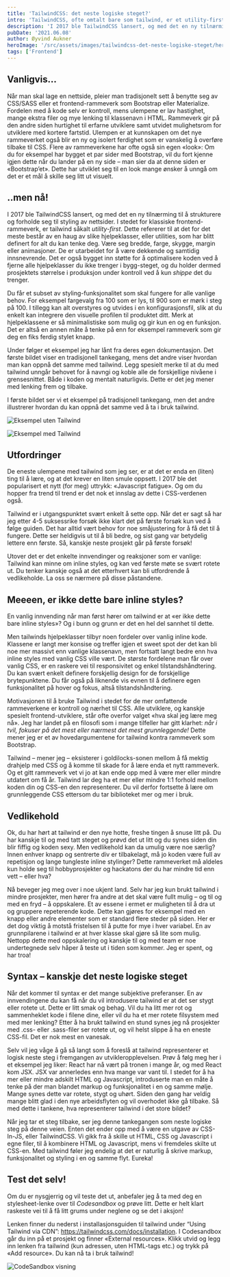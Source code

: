 ```yaml
---
title: 'TailwindCSS: det neste logiske steget?'
intro: 'TailwindCSS, ofte omtalt bare som tailwind, er et utility-first CSS-bibliotek for å hurtig bygge brukergrensesnitt med høy grad av egenkontroll.'
description: 'I 2017 ble TailwindCSS lansert, og med det en ny tilnærming til å strukturere og forholde seg til styling av nettsider. I stedet for klassiske frontend-rammeverk, er tailwind såkalt utility-first'
pubDate: '2021.06.08'
author: Øyvind Aukner
heroImage: '/src/assets/images/tailwindcss-det-neste-logiske-steget/hero.webp'
tags: ['Frontend']
---
```


## Vanligvis...

Når man skal lage en nettside, pleier man tradisjonelt sett å benytte seg av CSS/SASS eller et frontend-rammeverk som Bootstrap eller Materialize. Fordelen med å kode selv er kontroll, mens ulempene er lav hastighet, mange ekstra filer og mye lenking til klassenavn i HTML. Rammeverk gir på den andre siden hurtighet til erfarne utviklere samt utvidet mulighetsrom for utviklere med kortere fartstid. Ulempen er at kunnskapen om det nye rammeverket også blir en ny og isolert ferdighet som er vanskelig å overføre tilbake til CSS. Flere av rammeverkene har ofte også sin egen «look»: Om du for eksempel har bygget et par sider med Bootstrap, vil du fort kjenne igjen dette når du lander på en ny side – man sier da at denne siden er «Bootstrap’et». Dette har utviklet seg til en look mange ønsker å unngå om det er et mål å skille seg litt ut visuelt.

## ..men nå!

I 2017 ble TailwindCSS lansert, og med det en ny tilnærming til å strukturere og forholde seg til styling av nettsider. I stedet for klassiske frontend-rammeverk, er tailwind såkalt *utility-first*. Dette refererer til at det for det meste består av en haug av slike hjelpeklasser, eller utilities, som har blitt definert for alt du kan tenke deg. Være seg bredde, farge, skygge, margin eller animasjoner. De er utarbeidet for å være dekkende og samtidig innsnevrende. Det er også bygget inn støtte for å optimalisere koden ved å fjerne alle hjelpeklasser du ikke trenger i bygg-steget, og du holder dermed prosjektets størrelse i produksjon under kontroll ved å kun *shippe* det du trenger.

Du får et subset av styling-funksjonalitet som skal fungere for alle vanlige behov. For eksempel fargevalg fra 100 som er lys, til 900 som er mørk i steg på 100. I tillegg kan alt overstyres og utvides i en konfigurasjonsfil, slik at du enkelt kan integrere den visuelle profilen til produktet ditt. Merk at hjelpeklassene er så minimalistiske som mulig og gir kun en og en funksjon. Det er altså en annen måte å tenke på enn for eksempel rammeverk som gir deg en fiks ferdig stylet knapp.

Under følger et eksempel jeg har lånt fra deres egen dokumentasjon. Det første bildet viser en tradisjonell tankegang, mens det andre viser hvordan man kan oppnå det samme med tailwind. Legg spesielt merke til at du med tailwind unngår behovet for å navngi og koble alle de forskjellige nivåene i grensesnittet. Både i koden og mentalt naturligvis. Dette er det jeg mener med lenking frem og tilbake.

I første bildet ser vi et eksempel på tradisjonell tankegang, men det andre illustrerer hvordan du kan oppnå det samme ved å ta i bruk tailwind.

![Eksempel uten Tailwind](/src/assets/images/tailwindcss-det-neste-logiske-steget/eksempel1.webp)

![Eksempel med Tailwind](/src/assets/images/tailwindcss-det-neste-logiske-steget/eksempel2.webp)

## Utfordringer

De eneste ulempene med tailwind som jeg ser, er at det er enda en (liten) ting til å lære, og at det krever en liten smule oppsett. I 2017 ble det popularisert et nytt (for meg) uttrykk: «Javascript fatigue». Og om du hopper fra trend til trend er det nok et innslag av dette i CSS-verdenen også.

Tailwind er i utgangspunktet svært enkelt å sette opp. Når det er sagt så har jeg etter 4-5 suksessrike forsøk ikke klart det på første forsøk kun ved å følge guiden. Det har alltid vært behov for noe småjustering for å få det til å fungere. Dette ser heldigvis ut til å bli bedre, og sist gang var betydelig lettere enn første. Så, kanskje neste prosjekt går på første forsøk!

Utover det er det enkelte innvendinger og reaksjoner som er vanlige: Tailwind kan minne om inline styles, og kan ved første møte se svært rotete ut. Du tenker kanskje også at det etterhvert kan bli utfordrende å vedlikeholde. La oss se nærmere på disse påstandene.

## Meeeen, er ikke dette bare inline styles?

En vanlig innvending når man først hører om tailwind er at «er ikke dette bare inline styles»? Og i bunn og grunn er det en hel del sannhet til dette.

Men tailwinds hjelpeklasser tilbyr noen fordeler over vanlig inline kode. Klassene er langt mer konsise og treffer igjen et sweet spot der det kan bli noe mer massivt enn vanlige klassenavn, men fortsatt langt bedre enn hva inline styles med vanlig CSS ville vært. De største fordelene man får over vanlig CSS, er en raskere vei til responsivitet og enkel tilstandshåndtering. Du kan svært enkelt definere forskjellig design for de forskjellige brytepunktene. Du får også på liknende vis evnen til å definere egen funksjonalitet på hover og fokus, altså tilstandshåndtering.

Motivasjonen til å bruke Tailwind i stedet for de mer omfattende rammeverkene er kontroll og nærhet til CSS. Alle utviklere, og kanskje spesielt frontend-utviklere, står ofte overfor valget «hva skal jeg lære meg nå». Jeg har landet på en filosofi som i mange tilfeller har gitt klarhet: *når i tvil, fokuser på det mest eller nærmest det mest grunnleggende!* Dette mener jeg er et av hovedargumentene for tailwind kontra rammeverk som Bootstrap.

Tailwind – mener jeg – eksisterer i goldilocks-sonen mellom å få mektig drahjelp med CSS og å komme til skade for å lære enda et nytt rammeverk. Og et gitt rammeverk vet vi jo at kan ende opp med å være mer eller mindre utdatert om få år. Tailwind lar deg ha et mer eller mindre 1:1 forhold mellom koden din og CSS-en den representerer. Du vil derfor fortsette å lære om grunnleggende CSS ettersom du tar biblioteket mer og mer i bruk.

## Vedlikehold

Ok, du har hørt at tailwind er den nye hotte, freshe tingen å snuse litt på. Du har kanskje til og med tatt steget og prøvd det ut litt og du synes siden din blir fiffig og koden sexy. Men vedlikehold kan da umulig være noe særlig? Innen enhver knapp og sentrerte div er tilbakelagt, må jo koden være full av repetisjon og lange tungleste inline stylinger? Dette rammeverket må aldeles kun holde seg til hobbyprosjekter og hackatons der du har mindre tid enn vett – eller hva?

Nå beveger jeg meg over i noe ukjent land. Selv har jeg kun brukt tailwind i mindre prosjekter, men hører fra andre at det skal være fullt mulig – og til og med en fryd – å oppskalere. Et av essene i ermet er muligheten til å dra ut og gruppere repeterende kode. Dette kan gjøres for eksempel med en knapp eller andre elementer som er standard flere steder på siden. Her er det dog viktig å motstå fristelsen til å putte for mye i hver variabel. En av grunnpilarene i tailwind er at hver klasse skal gjøre så lite som mulig. Nettopp dette med oppskalering og kanskje til og med team er noe undertegnede selv håper å teste ut i tiden som kommer. Jeg er spent, og har troa!

## Syntax – kanskje det neste logiske steget

Når det kommer til syntax er det mange subjektive preferanser. En av innvendingene du kan få når du vil introdusere tailwind er at det ser stygt eller rotete ut. Dette er litt smak og behag. Vil du ha litt mer rot og sammenheklet kode i filene dine, eller vil du ha et mer rotete filsystem med med mer lenking? Etter å ha brukt tailwind en stund synes jeg nå prosjekter med .css- eller .sass-filer ser rotete ut, og vil helst slippe å ha en eneste CSS-fil. Det er nok mest en vanesak.

Selv vil jeg våge å gå så langt som å foreslå at tailwind representerer et logisk neste steg i fremgangen av utvikleropplevelsen. Prøv å følg meg her i et eksempel jeg liker: React har nå vært på tronen i mange år, og med React kom JSX. JSX var annerledes enn hva mange var vant til. I stedet for å ha mer eller mindre adskilt HTML og Javascript, introduserte man en måte å tenke på der man blandet markup og funksjonalitet i en og samme mølje. Mange synes dette var rotete, stygt og uhørt. Siden den gang har veldig mange blitt glad i den nye arbeidsflyten og vil overhodet ikke gå tilbake. Så med dette i tankene, hva representerer tailwind i det store bildet?

Når jeg tar et steg tilbake, ser jeg denne tankegangen som neste logiske steg på denne veien. Enten det ender opp med å være en utgave av CSS-In-JS, eller TailwindCSS. Vi gikk fra å skille ut HTML, CSS og Javascript i egne filer, til å kombinere HTML og Javascript, mens vi fremdeles skilte ut CSS-en. Med tailwind føler jeg endelig at det er naturlig å skrive markup, funksjonalitet og styling i en og samme flyt. Eureka!

## Test det selv!

Om du er nysgjerrig og vil teste det ut, anbefaler jeg å ta med deg en stylesheet-lenke over til *Codesandbox* og prøve litt. Dette er helt klart raskeste vei til å få litt grums under neglene og se det i aksjon!

Lenken finner du nederst i installasjonsguiden til tailwind under “Using Tailwind via CDN”: https://tailwindcss.com/docs/installation. I Codesandbox går du inn på et prosjekt og finner «External resources». Klikk utvid og legg inn lenken fra tailwind (kun adressen, uten HTML-tags etc.) og trykk på «Add resource». Du kan nå ta i bruk tailwind!

![CodeSandbox visning](/src/assets/images/tailwindcss-det-neste-logiske-steget/codesandbox.webp)